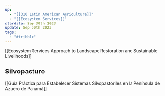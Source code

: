 ```yaml
---
up:
  - "[[310 Latin American Agriculture]]"
  - "[[Ecosystem Services]]"
stardate: Sep 30th 2023
update: Sep 30th 2023
tags:
  - "#tribble"
---
```

[[Ecosystem Services Approach to Landscape Restoration and Sustainable Livelihoods]]

## Silvopasture

[[Guía Práctica para Estabelecer Sistemas Silvopastoriles en la Península de Azuero de Panamá]]

